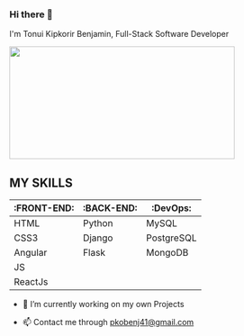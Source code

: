 ### Hi there 👋
I'm Tonui Kipkorir Benjamin, Full-Stack Software Developer 

<img src="https://www.pinterest.com/pin/567523990538356835/" height=200px width=400px>


## MY SKILLS
          
| :FRONT-END: | :BACK-END:     |:DevOps:   |
|-------------|--------------- | -------   |
|  HTML       |  Python        | MySQL     |
|  CSS3       |  Django        | PostgreSQL|
|  Angular    |  Flask         | MongoDB   | 
|  JS         |                |           |
|  ReactJs    |                |           |


* 🔭 I’m currently working on my own Projects

<!-- * 🌱 I’m currently learning Golang  -->
* 📫 Contact me through pkobenj41@gmail.com
<!--  😄 Pronouns: ... -->
<!-- * ⚡ Fun fact: normally yelling when I solve a problem   -->

